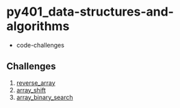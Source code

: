 # py401_data-structures-and-algorithms
- code-challenges

## Challenges
1. [reverse_array](./challenges/reverse_array)
2. [array_shift](./challenges/array_shift)
3. [array_binary_search](./challenges/array_binary_search)
